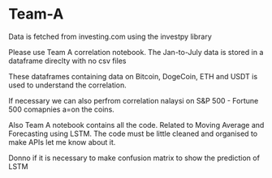 # Team-A

Data is fetched from investing.com using the investpy library

Please use Team A correlation notebook. 
The Jan-to-July data is stored in a dataframe direclty with no csv files

These dataframes containing data on Bitcoin, DogeCoin, ETH and USDT is used to understand the correlation.

If necessary we can also perfrom correlation nalaysi on S&P 500 - Fortune 500 comapnies a=on the coins.

Also Team A notebook contains all the code. Related to Moving Average and Forecasting using LSTM. The code must be little cleaned and organised to make APIs 
let me know about it.

Donno if it is necessary to make confusion matrix to show the prediction of LSTM 

